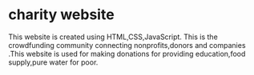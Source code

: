 # charity website
This website is created using HTML,CSS,JavaScript.
This is the crowdfunding community connecting nonprofits,donors and companies .This website is used for making donations for providing education,food supply,pure water for poor.
